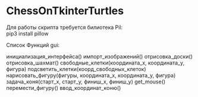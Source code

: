 # ChessOnTkinterTurtles
Для работы скрипта требуется билиотека Pil:   
  pip3 install pillow	


Список Функций gui:

инициализация_интерфейса()
импорт_изображений()
отрисовка_доски()
отрисовка_шахмат()
свободные_клетки(координата_x, координата_y, фигура)
подсветить_клетки(коорд_свободных_клеток)
нарисовать_фигуру(фигуры, координата_x, координата_y, фигура)
задача_коня(старт_x, старт_y, финиш_х, финиш_у)
get_mouse()
перемести_фигуру()
ввод_координат_коню()

